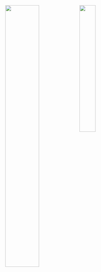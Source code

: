 
<img align="left" width="46%" src="https://github-readme-stats.vercel.app/api?username=davylis&show_icons=true&theme=tokyonight" />

<img align="left" width="32%" src="https://github-readme-stats.vercel.app/api/top-langs/?username=anuraghazra&layout=compact" />

